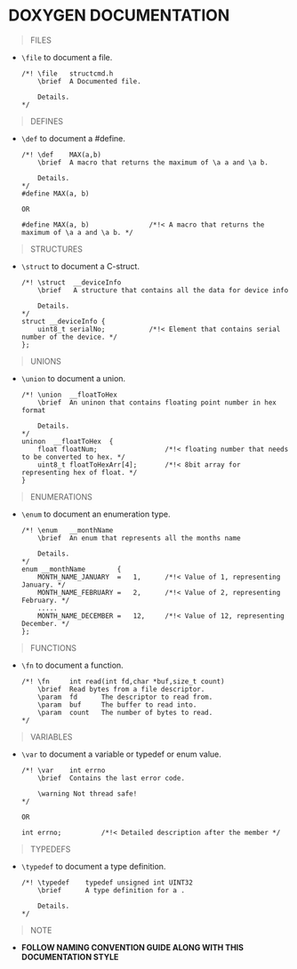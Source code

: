 #   DOXYGEN DOCUMENTATION 

>   FILES

-   `\file` to document a file.

        /*! \file   structcmd.h
            \brief  A Documented file.
            
            Details.
        */

>   DEFINES

-   `\def` to document a #define.

        /*! \def    MAX(a,b)
            \brief  A macro that returns the maximum of \a a and \a b.
        
            Details.
        */
        #define MAX(a, b)

        OR

        #define MAX(a, b)               /*!< A macro that returns the maximum of \a a and \a b. */  

>   STRUCTURES

-   `\struct` to document a C-struct.

        /*! \struct  __deviceInfo
            \brief   A structure that contains all the data for device info
        
            Details.
        */                
        struct __deviceInfo {
            uint8_t serialNo;           /*!< Element that contains serial number of the device. */  
        };



>   UNIONS

-   `\union` to document a union.

        /*! \union  __floatToHex
            \brief  An uninon that contains floating point number in hex format
        
            Details.
        */
        uninon  __floatToHex  {
            float floatNum;                 /*!< floating number that needs to be converted to hex. */
            uint8_t floatToHexArr[4];       /*!< 8bit array for representing hex of float. */
        }



>   ENUMERATIONS

-   `\enum` to document an enumeration type.

        /*! \enum   __monthName
            \brief  An enum that represents all the months name
        
            Details.
        */
        enum __monthName        {
            MONTH_NAME_JANUARY  =   1,      /*!< Value of 1, representing January. */
            MONTH_NAME_FEBRUARY =   2,      /*!< Value of 2, representing February. */
            .....
            MONTH_NAME_DECEMBER =   12,     /*!< Value of 12, representing December. */
        };


>   FUNCTIONS

-   `\fn` to document a function.

        /*! \fn     int read(int fd,char *buf,size_t count)
            \brief  Read bytes from a file descriptor.
            \param  fd      The descriptor to read from.
            \param  buf     The buffer to read into.
            \param  count   The number of bytes to read.
        */        

>   VARIABLES

-   `\var` to document a variable or typedef or enum value.

        /*! \var    int errno
            \brief  Contains the last error code.
        
            \warning Not thread safe!
        */

        OR

        int errno;          /*!< Detailed description after the member */

>   TYPEDEFS

-   `\typedef` to document a type definition.

        /*! \typedef    typedef unsigned int UINT32
            \brief      A type definition for a .
            
            Details.
        */


>  NOTE

-   **FOLLOW NAMING CONVENTION GUIDE ALONG WITH THIS DOCUMENTATION STYLE**   

